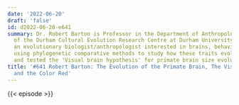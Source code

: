 ```yaml
---
date: '2022-06-20'
draft: 'false'
id: d2022-06-20-e641
summary: Dr. Robert Barton is Professor in the Department of Anthropology, Member
  of the Durham Cultural Evolution Research Centre at Durham University, UK. He is
  an evolutionary biologist/anthropologist interested in brains, behavior and cognition,
  using phylogenetic comparative methods to study how these traits evolved. He developed
  and tested the 'Visual brain hypothesis' for primate brain size evolution.
title: '#641 Robert Barton: The Evolution of the Primate Brain, The Visual Brain,
  and the Color Red'
---
```

{{< episode >}}
